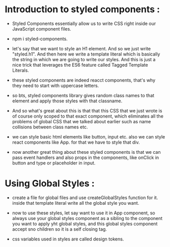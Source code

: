 # Introduction to styled components :

- Styled Components essentially allow us to write CSS right inside our JavaScript component files.

- npm i styled-components.

- let's say that we want to style an H1 element. And so we just write "styled.h1". And then here we write a template literal which is basically the string in which we are going to write our styles. And this is just a nice trick that leverages the ES6 feature called Tagged Template Literals.

- these styled components are indeed reacct components, that's why they need to start with uppercase letters.

- so bts, styled components library gives random class names to that element and apply those styles with that classname. 

- And so what's great about this is that that this CSS that we just wrote is of course only scoped to that exact component, which eliminates all the problems of global CSS that we talked about earlier such as name collisions between class names etc.

- we can style basic html elements like button, input etc. also we can style react components like App. for that we have to style that div. 

- now another great thing about these styled components is that we can pass event handlers and also props in the components, like onClick in button and type or placeholder in input.


# Using Global Styles :

- create a file for global files and use createGlobalStyles function for it. inside that template literal write all the global style you want.

- now to use these styles, let say want to use it in App component, so always use your global styles component as a sibling to the component you want to apply yht global styles, and this global styles component accept sno children so it is a self closing tag. 

- css variables used in styles are called design tokens. 